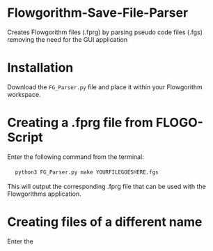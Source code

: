 # Flowgorithm-Save-File-Parser
Creates Flowgorithm files (.fprg) by parsing pseudo code files (.fgs) removing the need for the GUI application


<h1>Installation</h1>
<body>
  <p>Download the <code>FG_Parser.py</code> file and place it within your Flowgorithm workspace. <br/>
  </p>
</body>
<h1>Creating a .fprg file from FLOGO-Script</h1>
<body>
  <p>Enter the following command from the terminal:<br/><br/>
     &emsp; <code>python3 FG_Parser.py make YOURFILEGOESHERE.fgs</code><br/><br/>
     This will output the corresponding .fprg file that can be used with the Flowgorithms application.<br/>
  </p>
 </body>
 <h1>Creating files of a different name</h1>
 <body>
  <p>Enter the
  </p>
 </body>
